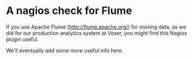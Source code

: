 A nagios check for Flume
=========================

If you use Apache Flume (http://flume.apache.org/) for moving data,
as we did for our production analytics system at Voxer, you might
find this Nagios plugin useful.

We'll eventually add some more useful info here.





